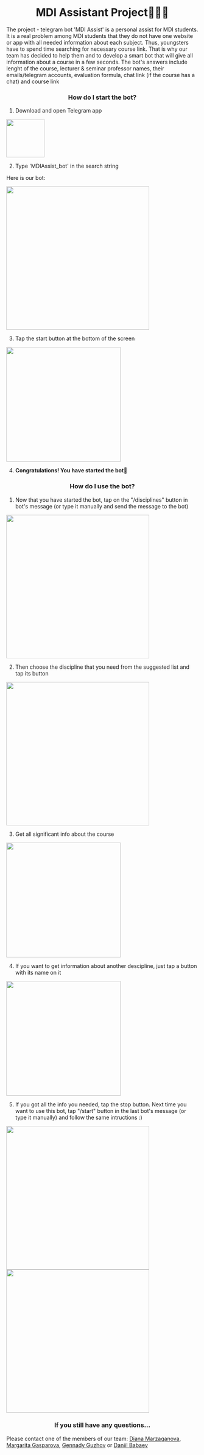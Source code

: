 <h1 align="center"> MDI Assistant Project🦸🏻‍♂️</h1>


The project - telegram bot 'MDI Assist' is a personal assist for MDI students. It is a real problem among MDI students that they do not have one website or app with all needed information about each subject. Thus, youngsters have to spend time searching for necessary course link. That is why our team has decided to help them and to develop a smart bot that will give all information about a course in a few seconds. The bot's answers include lenght of the course, lecturer & seminar professor names, their emails/telegram accounts, evaluation formula, chat link (if the course has a chat) and course link

<h3 align="center">How do I start the bot?</h3>

1. Download and open Telegram app

<img src=https://github.com/dianamarz/kartinki/blob/main/Telegram_2019_Logo.svg.png width='100'> 

2. Type 'MDIAssist_bot' in the search string

Here is our bot:

<img src=https://github.com/dianamarz/kartinki/blob/main/IMG_1.jpeg width='375'>

3. Tap the start button at the bottom of the screen

<img src=https://github.com/dianamarz/kartinki/blob/main/IMG_1098.jpeg width='300'>

4. <strong>Congratulations! You have started the bot</strong>🎉

<h3 align="center">How do I use the bot?</h3>

1. Now that you have started the bot, tap on the "/disciplines" button in bot's message (or type it manually and send the message to the bot)

<img src=https://github.com/dianamarz/kartinki/blob/main/IMG_3.jpeg width='375'>

2. Then choose the discipline that you need from the suggested list and tap its button

<img src=https://github.com/dianamarz/kartinki/blob/main/IMG_4.jpeg width='375'>

3. Get all significant info about the course 

<img src=https://github.com/dianamarz/kartinki/blob/main/IMG_5.jpeg width='300'>

4. If you want to get information about another descipline, just tap a button with its name on it

<img src=https://github.com/dianamarz/kartinki/blob/main/IMG_6.jpeg width='300'>

5. If you got all the info you needed, tap the stop button. Next time you want to use this bot, tap "/start" button in the last bot's message (or type it manually) and follow the same intructions :) 

<img src=https://github.com/dianamarz/kartinki/blob/main/IMG_7.jpeg width='375'> <img src=https://github.com/dianamarz/kartinki/blob/main/8.png width='375'>

<h3 align="center">If you still have any questions...</h3>


Please contact one of the members of our team:
<a href="https://github.com/dianamarz" target="_blank">Diana Marzaganova</a>, <a href="https://github.com/margogs" target="_blank">Margarita Gasparova</a>, <a href="https://github.com/gguzhov" target="_blank">Gennady Guzhov</a> or <a href="https://github.com/ThrPHP" target="_blank">Daniil Babaev</a>
